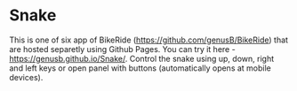 # Snake
This is one of six app of BikeRide (https://github.com/genusB/BikeRide) that are hosted separetly using Github Pages. You can try it here - https://genusb.github.io/Snake/. 
Control the snake using up, down, right and left keys or open panel with buttons (automatically opens at mobile devices).
